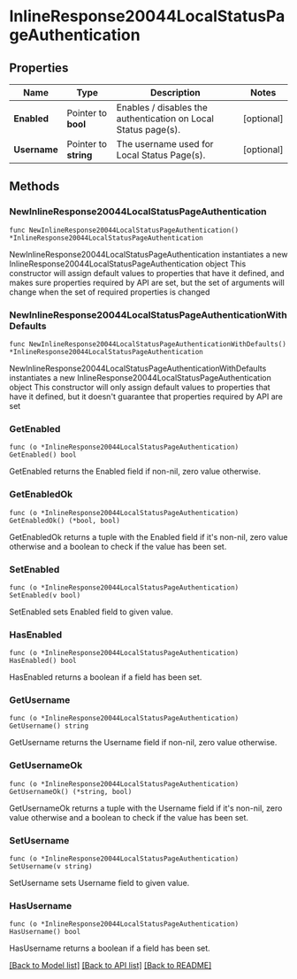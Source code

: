 # InlineResponse20044LocalStatusPageAuthentication

## Properties

Name | Type | Description | Notes
------------ | ------------- | ------------- | -------------
**Enabled** | Pointer to **bool** | Enables / disables the authentication on Local Status page(s). | [optional] 
**Username** | Pointer to **string** | The username used for Local Status Page(s). | [optional] 

## Methods

### NewInlineResponse20044LocalStatusPageAuthentication

`func NewInlineResponse20044LocalStatusPageAuthentication() *InlineResponse20044LocalStatusPageAuthentication`

NewInlineResponse20044LocalStatusPageAuthentication instantiates a new InlineResponse20044LocalStatusPageAuthentication object
This constructor will assign default values to properties that have it defined,
and makes sure properties required by API are set, but the set of arguments
will change when the set of required properties is changed

### NewInlineResponse20044LocalStatusPageAuthenticationWithDefaults

`func NewInlineResponse20044LocalStatusPageAuthenticationWithDefaults() *InlineResponse20044LocalStatusPageAuthentication`

NewInlineResponse20044LocalStatusPageAuthenticationWithDefaults instantiates a new InlineResponse20044LocalStatusPageAuthentication object
This constructor will only assign default values to properties that have it defined,
but it doesn't guarantee that properties required by API are set

### GetEnabled

`func (o *InlineResponse20044LocalStatusPageAuthentication) GetEnabled() bool`

GetEnabled returns the Enabled field if non-nil, zero value otherwise.

### GetEnabledOk

`func (o *InlineResponse20044LocalStatusPageAuthentication) GetEnabledOk() (*bool, bool)`

GetEnabledOk returns a tuple with the Enabled field if it's non-nil, zero value otherwise
and a boolean to check if the value has been set.

### SetEnabled

`func (o *InlineResponse20044LocalStatusPageAuthentication) SetEnabled(v bool)`

SetEnabled sets Enabled field to given value.

### HasEnabled

`func (o *InlineResponse20044LocalStatusPageAuthentication) HasEnabled() bool`

HasEnabled returns a boolean if a field has been set.

### GetUsername

`func (o *InlineResponse20044LocalStatusPageAuthentication) GetUsername() string`

GetUsername returns the Username field if non-nil, zero value otherwise.

### GetUsernameOk

`func (o *InlineResponse20044LocalStatusPageAuthentication) GetUsernameOk() (*string, bool)`

GetUsernameOk returns a tuple with the Username field if it's non-nil, zero value otherwise
and a boolean to check if the value has been set.

### SetUsername

`func (o *InlineResponse20044LocalStatusPageAuthentication) SetUsername(v string)`

SetUsername sets Username field to given value.

### HasUsername

`func (o *InlineResponse20044LocalStatusPageAuthentication) HasUsername() bool`

HasUsername returns a boolean if a field has been set.


[[Back to Model list]](../README.md#documentation-for-models) [[Back to API list]](../README.md#documentation-for-api-endpoints) [[Back to README]](../README.md)


